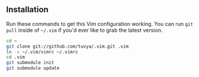 ## Installation

Run these commands to get this Vim configuration working.
You can run `git pull` inside of `~/.vim` if you'd ever like to grab the latest version.

```bash
cd ~
git clone git://github.com/tuvya/.vim.git .vim
ln -s ~/.vim/vimrc ~/.vimrc
cd .vim
git submodule init
git submodule update
```

